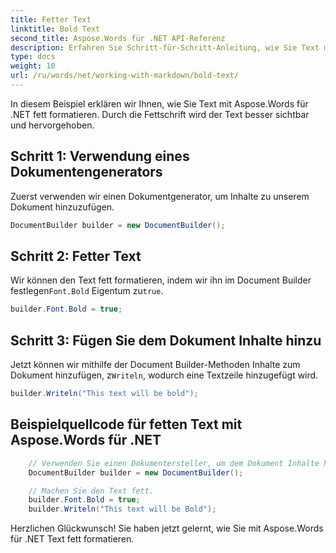```yaml
---
title: Fetter Text
linktitle: Bold Text
second_title: Aspose.Words für .NET API-Referenz
description: Erfahren Sie Schritt-für-Schritt-Anleitung, wie Sie Text mit Aspose.Words für .NET fett formatieren.
type: docs
weight: 10
url: /ru/words/net/working-with-markdown/bold-text/
---
```


In diesem Beispiel erklären wir Ihnen, wie Sie Text mit Aspose.Words für .NET fett formatieren. Durch die Fettschrift wird der Text besser sichtbar und hervorgehoben.

## Schritt 1: Verwendung eines Dokumentengenerators

Zuerst verwenden wir einen Dokumentgenerator, um Inhalte zu unserem Dokument hinzuzufügen.

```csharp
DocumentBuilder builder = new DocumentBuilder();
```

## Schritt 2: Fetter Text

 Wir können den Text fett formatieren, indem wir ihn im Document Builder festlegen`Font.Bold` Eigentum zu`true`.

```csharp
builder.Font.Bold = true;
```

## Schritt 3: Fügen Sie dem Dokument Inhalte hinzu

 Jetzt können wir mithilfe der Document Builder-Methoden Inhalte zum Dokument hinzufügen, z`Writeln`, wodurch eine Textzeile hinzugefügt wird.

```csharp
builder.Writeln("This text will be bold");
```

## Beispielquellcode für fetten Text mit Aspose.Words für .NET


```csharp
	// Verwenden Sie einen Dokumentersteller, um dem Dokument Inhalte hinzuzufügen.
	DocumentBuilder builder = new DocumentBuilder();

	// Machen Sie den Text fett.
	builder.Font.Bold = true;
	builder.Writeln("This text will be Bold");  
```

Herzlichen Glückwunsch! Sie haben jetzt gelernt, wie Sie mit Aspose.Words für .NET Text fett formatieren.


